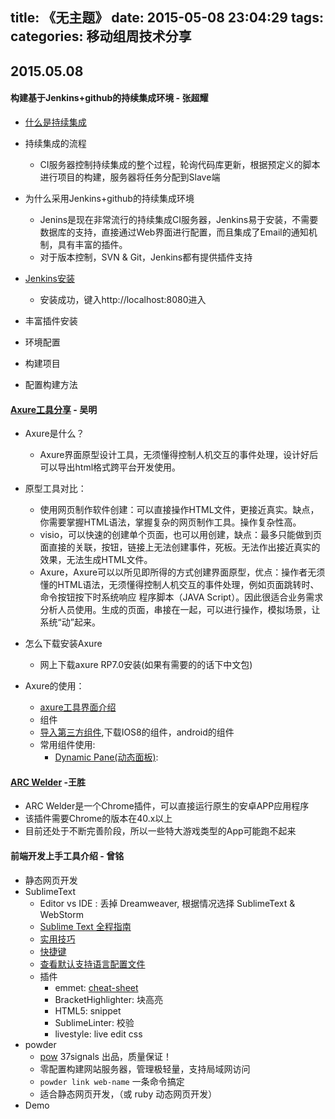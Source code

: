 title: 《无主题》
date: 2015-05-08 23:04:29
tags:
categories: 移动组周技术分享
---
## 2015.05.08

#### 构建基于Jenkins+github的持续集成环境 - 张超耀
- [什么是持续集成](http://baike.baidu.com/link?url=a4772W-jg95m7RgEE3NL6wkELXlGUgCmJesUg2anLEmzzgbKHhwpodx2fvSDEOG2eFWB3NYfzeymvjn7Q4Ayxa#4)

- 持续集成的流程
	- CI服务器控制持续集成的整个过程，轮询代码库更新，根据预定义的脚本进行项目的构建，服务器将任务分配到Slave端

- 为什么采用Jenkins+github的持续集成环境
	- Jenins是现在非常流行的持续集成CI服务器，Jenkins易于安装，不需要数据库的支持，直接通过Web界面进行配置，而且集成了Email的通知机制，具有丰富的插件。
	- 对于版本控制，SVN & Git，Jenkins都有提供插件支持

- [Jenkins安装](http://jenkins-ci.org)
     - 安装成功，键入http://localhost:8080进入
- 丰富插件安装
- 环境配置
- 构建项目
- 配置构建方法

####  [Axure工具分享](http://www.webppd.com/thread-8161-1-1.html) - 吴明

- Axure是什么？
	- Axure界面原型设计工具，无须懂得控制人机交互的事件处理，设计好后可以导出html格式跨平台开发使用。
- 原型工具对比：
  - 使用网页制作软件创建：可以直接操作HTML文件，更接近真实。缺点，你需要掌握HTML语法，掌握复杂的网页制作工具。操作复杂性高。
  - visio，可以快速的创建单个页面，也可以用创建，缺点：最多只能做到页面直接的关联，按钮，链接上无法创建事件，死板。无法作出接近真实的效果，无法生成HTML文件。
  - Axure，Axure可以以所见即所得的方式创建界面原型，优点：操作者无须懂的HTML语法，无须懂得控制人机交互的事件处理，例如页面跳转时、命令按钮按下时系统响应 程序脚本（JAVA Script）。因此很适合业务需求分析人员使用。生成的页面，串接在一起，可以进行操作，模拟场景，让系统“动”起来。

- 怎么下载安装Axure
  - 网上下载axure RP7.0安装(如果有需要的的话下中文包)
- Axure的使用：
   - [axure工具界面介绍](http://www.luexiao.com/group/blog/111495)
   - 组件
   - [导入第三方组件](http://jingyan.baidu.com/article/bea41d437015bcb4c51be615.html),下载IOS8的组件，android的组件
   - 常用组件使用:
       - [Dynamic Pane(动态面板)](http://blog.163.com/summer_wang/blog/static/21470903220132675433741/):

####  [ARC Welder](https://chrome.google.com/webstore/detail/arc-welder/emfinbmielocnlhgmfkkmkngdoccbadn) -王胜

- ARC Welder是一个Chrome插件，可以直接运行原生的安卓APP应用程序
- 该插件需要Chrome的版本在40.x以上
- 目前还处于不断完善阶段，所以一些特大游戏类型的App可能跑不起来

#### 前端开发上手工具介绍 - 曾铭
- 静态网页开发
- SublimeText
	- Editor vs IDE : 丢掉 Dreamweaver, 根据情况选择 SublimeText & WebStorm
	- [Sublime Text 全程指南](http://lucida.me/blog/sublime-text-complete-guide/)
	- [实用技巧](http://www.zhihu.com/question/19976788)
	- [快捷键](http://sublime-text-unofficial-documentation.readthedocs.org/en/latest/reference/keyboard_shortcuts_osx.html)
	- [查看默认支持语言配置文件](http://stackoverflow.com/questions/21190392/how-to-change-default-code-snippets-in-sublime-text-3)
	- 插件
		- emmet: [cheat-sheet](http://docs.emmet.io/cheat-sheet/)
		- BracketHighlighter: 块高亮
		- HTML5: snippet
		- SublimeLinter: 校验
		- livestyle: live edit css
- powder
	- [pow](http://pow.cx/) 37signals 出品，质量保证！
	- 零配置构建网站服务器，管理极轻量，支持局域网访问
	- `powder link web-name` 一条命令搞定
	- 适合静态网页开发，（或 ruby 动态网页开发）
- Demo
